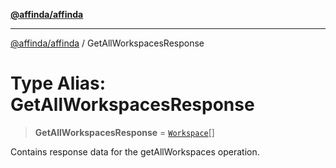[**@affinda/affinda**](../README.md)

***

[@affinda/affinda](../globals.md) / GetAllWorkspacesResponse

# Type Alias: GetAllWorkspacesResponse

> **GetAllWorkspacesResponse** = [`Workspace`](../interfaces/Workspace.md)[]

Contains response data for the getAllWorkspaces operation.
